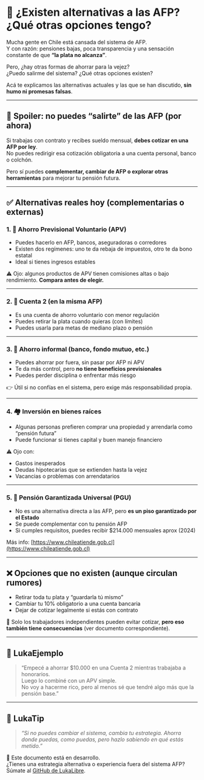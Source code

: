 # 🔄 ¿Existen alternativas a las AFP? ¿Qué otras opciones tengo?

Mucha gente en Chile está cansada del sistema de AFP.  
Y con razón: pensiones bajas, poca transparencia y una sensación constante de que **“la plata no alcanza”**.

Pero, ¿hay otras formas de ahorrar para la vejez?  
¿Puedo salirme del sistema? ¿Qué otras opciones existen?

Acá te explicamos las alternativas actuales y las que se han discutido, **sin humo ni promesas falsas**.

---

## 📌 Spoiler: no puedes “salirte” de las AFP (por ahora)

Si trabajas con contrato y recibes sueldo mensual, **debes cotizar en una AFP por ley**.  
No puedes redirigir esa cotización obligatoria a una cuenta personal, banco o colchón.

Pero sí puedes **complementar, cambiar de AFP o explorar otras herramientas** para mejorar tu pensión futura.

---

## ✅ Alternativas reales hoy (complementarias o externas)

### 1. 🧾 Ahorro Previsional Voluntario (APV)

- Puedes hacerlo en AFP, bancos, aseguradoras o corredores
- Existen dos regímenes: uno te da rebaja de impuestos, otro te da bono estatal
- Ideal si tienes ingresos estables

⚠️ Ojo: algunos productos de APV tienen comisiones altas o bajo rendimiento. **Compara antes de elegir.**

---

### 2. 🏦 Cuenta 2 (en la misma AFP)

- Es una cuenta de ahorro voluntario con menor regulación
- Puedes retirar la plata cuando quieras (con límites)
- Puedes usarla para metas de mediano plazo o pensión

---

### 3. 💸 Ahorro informal (banco, fondo mutuo, etc.)

- Puedes ahorrar por fuera, sin pasar por AFP ni APV
- Te da más control, pero **no tiene beneficios previsionales**
- Puedes perder disciplina o enfrentar más riesgo

👉 Útil si no confías en el sistema, pero exige más responsabilidad propia.

---

### 4. 🏘️ Inversión en bienes raíces

- Algunas personas prefieren comprar una propiedad y arrendarla como “pensión futura”
- Puede funcionar si tienes capital y buen manejo financiero

⚠️ Ojo con:
- Gastos inesperados
- Deudas hipotecarias que se extienden hasta la vejez
- Vacancias o problemas con arrendatarios

---

### 5. 🧓 Pensión Garantizada Universal (PGU)

- No es una alternativa directa a las AFP, pero **es un piso garantizado por el Estado**
- Se puede complementar con tu pensión AFP
- Si cumples requisitos, puedes recibir $214.000 mensuales aprox (2024)

Más info: [https://www.chileatiende.gob.cl](https://www.chileatiende.gob.cl)

---

## ❌ Opciones que no existen (aunque circulan rumores)

- Retirar toda tu plata y “guardarla tú mismo”
- Cambiar tu 10% obligatorio a una cuenta bancaria
- Dejar de cotizar legalmente si estás con contrato

📌 Solo los trabajadores independientes pueden evitar cotizar, **pero eso también tiene consecuencias** (ver documento correspondiente).

---

## 💬 LukaEjemplo

> “Empecé a ahorrar $10.000 en una Cuenta 2 mientras trabajaba a honorarios.  
> Luego lo combiné con un APV simple.  
> No voy a hacerme rico, pero al menos sé que tendré algo más que la pensión base.”

---

## 🧠 LukaTip

> *“Si no puedes cambiar el sistema, cambia tu estrategia. Ahorra donde puedas, como puedas, pero hazlo sabiendo en qué estás metido.”*

📌 Este documento está en desarrollo.  
¿Tienes una estrategia alternativa o experiencia fuera del sistema AFP? Súmate al [GitHub de LukaLibre](https://github.com/tuusuario/lukalibre).
